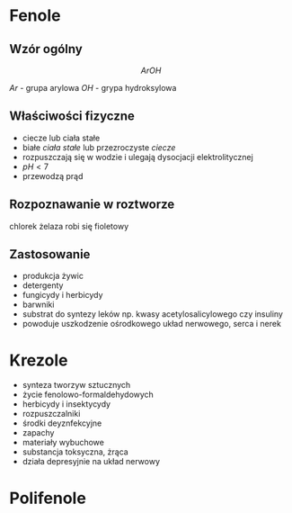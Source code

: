 # Fenole
## Wzór ogólny

$$
ArOH
$$

$Ar$ - grupa arylowa
$OH$ - grypa hydroksylowa

## Właściwości fizyczne

- ciecze lub ciała stałe
- białe *ciała stałe* lub przezroczyste *ciecze*
- rozpuszczają się w wodzie i ulegają dysocjacji elektrolitycznej
- $pH < 7$
- przewodzą prąd

## Rozpoznawanie w roztworze

chlorek żelaza robi się fioletowy

## Zastosowanie
- produkcja żywic
- detergenty
- fungicydy i herbicydy
- barwniki
- substrat do syntezy leków np. kwasy acetylosalicylowego czy insuliny
- powoduje uszkodzenie ośrodkowego układ nerwowego, serca i nerek

# Krezole

- synteza tworzyw sztucznych
- życie fenolowo-formaldehydowych
- herbicydy i insektycydy
- rozpuszczalniki
- środki deyznfekcyjne
- zapachy
- materiały wybuchowe
- substancja toksyczna, żrąca
- działa depresyjnie na układ nerwowy

# Polifenole
